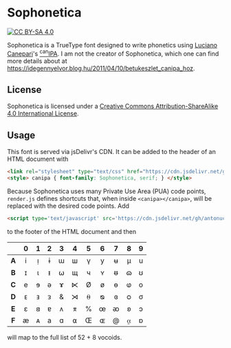 # Sophonetica

[![CC BY-SA 4.0][cc-by-sa-shield]][cc-by-sa]

Sophonetica is a TrueType font designed to write phonetics using [Luciano Canepari](https://en.wikipedia.org/wiki/Luciano_Canepari)'s [<sup>can</sup>IPA](http://www.canipa.net/doku.php). I am not the creator of Sophonetica, which one can find more details about at https://idegennyelvor.blog.hu/2011/04/10/betukeszlet_canipa_hoz.

## License

Sophonetica is licensed under a [Creative Commons Attribution-ShareAlike 4.0 International License][cc-by-sa].

## Usage

This font is served via jsDelivr's CDN. It can be added to the header of an HTML document with
```html
<link rel="stylesheet" type="text/css" href="https://cdn.jsdelivr.net/gh/antonuccig/Sophonetica/font.css">
<style> canipa { font-family: Sophonetica, serif; } </style>
```

Because Sophonetica uses many Private Use Area (PUA) code points, `render.js` defines shortcuts that, when inside `<canipa></canipa>`, will be replaced with the desired code points. Add

```html
<script type='text/javascript' src='https://cdn.jsdelivr.net/gh/antonuccig/Sophonetica/render.js'></script>
```

to the footer of the HTML document and then

|     |  0  |  1  |  2  |  3  |  4  |  5  |  6  |  7  |  8  |  9  |
|:---:|:---:|:---:|:---:|:---:|:---:|:---:|:---:|:---:|:---:|:---:|
|**A**|  i  |  ᴉ  |  ɨ  |  ɯ  |  ш  |  ү  |  y  |  ʉ  |  μ  |  u  |
|**B**|  ɪ  |  ι  |  ᵻ  |  ⍵  |  щ  |  ч  |  ʏ  |  ᵿ  |  ɷ  |  ʊ  |
|**C**|  e  |  ɘ  |  ə  |  ɤ  |  ⋉  |  Ø  |  ø  |  ɵ  |  ⱷ  |  o  |
|**D**|  ᴇ  |  ⱻ  |  ᴈ  |  &  |  ⋊  |  ⍬  |  ᴓ  |  ɞ  |  ᴑ  |  σ  |
|**E**|  ɛ  |  𐐺  |  ɐ  |  ᴧ  |  ⌆  |  %  |  œ  |  ᴔ  |  ʚ  |  ɔ  |
|**F**|  æ  |  ᴀ  |  a  |  ɑ  |  ⍺  |  Œ  |  ɶ  |  @  |  ⍶  |  ɒ  |

will map to the full list of 52 + 8 vocoids.

[cc-by-sa]: http://creativecommons.org/licenses/by-sa/4.0/
[cc-by-sa-shield]: https://img.shields.io/badge/License-CC%20BY--SA%204.0-lightgrey.svg
